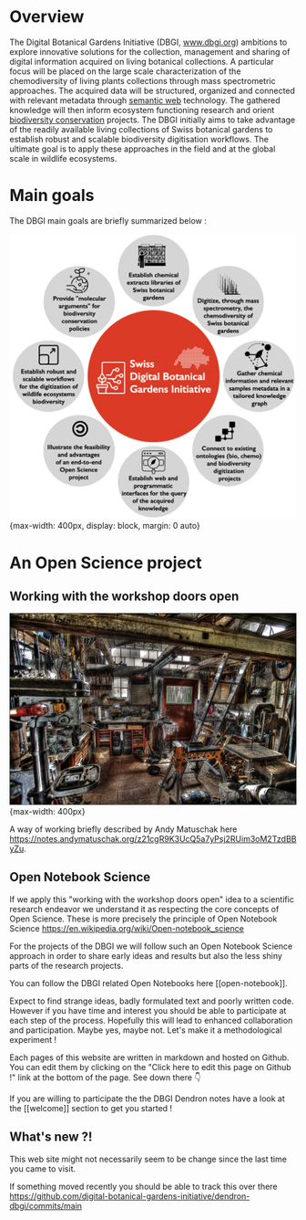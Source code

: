 
# Overview

The Digital Botanical Gardens Initiative (DBGI, www.dbgi.org) ambitions to explore innovative solutions for the collection, management and sharing of digital information acquired on living botanical collections. A particular focus will be placed on the large scale characterization of the chemodiversity of living plants collections through mass spectrometric approaches. The acquired data will be structured, organized and connected with relevant metadata through [semantic web](https://en.wikipedia.org/wiki/Semantic_Web) technology. The gathered knowledge will then inform ecosystem functioning research and orient [biodiversity conservation](https://en.wikipedia.org/wiki/Conservation_biology) projects. The DBGI initially aims to take advantage of the readily available living collections of Swiss botanical gardens to establish robust and scalable biodiversity digitisation workflows. The ultimate goal is to apply these approaches in the field and at the global scale in wildlife ecosystems. 

# Main goals

The DBGI main goals are briefly summarized below :

![](/assets/images/2022-06-18-17-13-23.png){max-width: 400px, display: block, margin: 0 auto}

# An Open Science project


## Working with the workshop doors open

![](/assets/images/2022-06-18-17-47-56.png){max-width: 400px}

A way of working briefly described by Andy Matuschak here https://notes.andymatuschak.org/z21cgR9K3UcQ5a7yPsj2RUim3oM2TzdBByZu. 


## Open Notebook Science

If we apply this "working with the workshop doors open" idea to a scientific research endeavor we understand it as respecting the core concepts of Open Science. These is more precisely the principle of Open Notebook Science https://en.wikipedia.org/wiki/Open-notebook_science

For the projects of the DBGI we will follow such an Open Notebook Science approach in order to share early ideas and results but also the less shiny parts of the research projects. 

You can follow the DBGI related Open Notebooks here [[open-notebook]].

Expect to find strange ideas, badly formulated text and poorly written code. However if you have time and interest you should be able to participate at each step of the process. Hopefully this will lead to enhanced collaboration and participation. Maybe yes, maybe not. Let's make it a methodological experiment !

Each pages of this website are written in markdown and hosted on Github. You can edit them by clicking on the "Click here to edit this page on Github !" link at the bottom of the page. See down there 👇

If you are willing to participate the the DBGI Dendron notes have a look at the [[welcome]] section to get you started !


## What's new ?!

This web site might not necessarily seem to be change since the last time you came to visit.

If something moved recently you should be able to track this over there https://github.com/digital-botanical-gardens-initiative/dendron-dbgi/commits/main